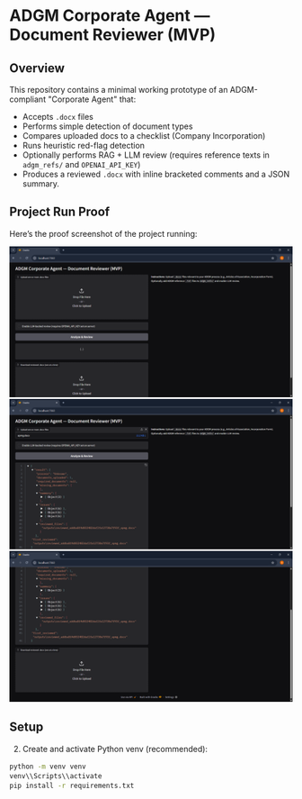 # ADGM Corporate Agent — Document Reviewer (MVP)

## Overview
This repository contains a minimal working prototype of an ADGM-compliant "Corporate Agent" that:
- Accepts `.docx` files
- Performs simple detection of document types
- Compares uploaded docs to a checklist (Company Incorporation)
- Runs heuristic red-flag detection
- Optionally performs RAG + LLM review (requires reference texts in `adgm_refs/` and `OPENAI_API_KEY`)
- Produces a reviewed `.docx` with inline bracketed comments and a JSON summary.

## Project Run Proof

Here’s the proof screenshot of the project running:

![Project Screenshot](images_proof/Screenshot2025-08-09-231230.png)
![2](images_proof/Screenshot2025-08-09-231248.png)
![3](images_proof/Screenshot2025-08-09-231254.png)

## Setup


2. Create and activate Python venv (recommended):
```bash
python -m venv venv
venv\\Scripts\\activate
pip install -r requirements.txt








